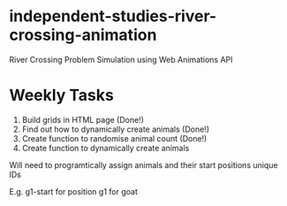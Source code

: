 # independent-studies-river-crossing-animation
River Crossing Problem Simulation using Web Animations API

# Weekly Tasks
1. Build grids in HTML page (Done!)
2. Find out how to dynamically create animals (Done!)
3. Create function to randomise animal count (Done!)
4. Create function to dynamically create animals

Will need to programtically assign animals and their start positions unique IDs

E.g.
g1-start for position
g1 for goat